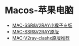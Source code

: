 # Macos-苹果电脑



* [MAC-SSR\&V2RAY小猴子专版](https://www.shenlejiang.xyz/?docs=%e5%b0%8f%e7%8c%b4%e5%ad%90%e6%95%99%e7%a8%8b/macos-%e8%8b%b9%e6%9e%9c%e7%94%b5%e8%84%91/mac-ssrv2ray%e5%b0%8f%e7%8c%b4%e5%ad%90%e4%b8%93%e7%89%88)
* [MAC-SSR\&V2RAY原版](https://www.shenlejiang.xyz/?docs=%e5%b0%8f%e7%8c%b4%e5%ad%90%e6%95%99%e7%a8%8b/macos-%e8%8b%b9%e6%9e%9c%e7%94%b5%e8%84%91/mac-ssrv2ray%e5%8e%9f%e7%89%88)
* [MAC-V2ray-clashx原版推荐](https://www.shenlejiang.xyz/?docs=%e5%b0%8f%e7%8c%b4%e5%ad%90%e6%95%99%e7%a8%8b/macos-%e8%8b%b9%e6%9e%9c%e7%94%b5%e8%84%91/mac-v2ray-clashx%e5%8e%9f%e7%89%88%e6%8e%a8%e8%8d%90)
